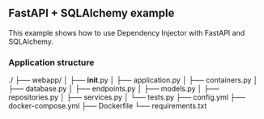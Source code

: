 ## FastAPI + SQLAlchemy example
This example shows how to use Dependency Injector with FastAPI and SQLAlchemy.

### Application structure

./
├── webapp/
│   ├── __init__.py
│   ├── application.py
│   ├── containers.py
│   ├── database.py
│   ├── endpoints.py
│   ├── models.py
│   ├── repositories.py
│   ├── services.py
│   └── tests.py
├── config.yml
├── docker-compose.yml
├── Dockerfile
└── requirements.txt
